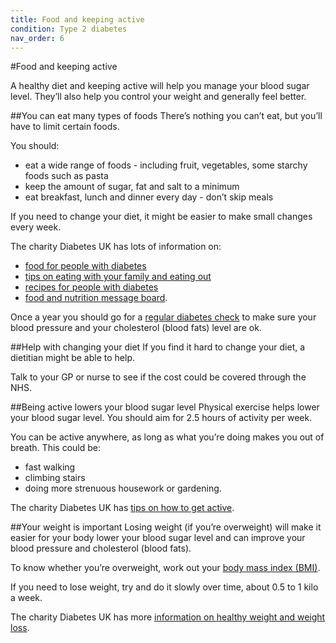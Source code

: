 ```yaml
---
title: Food and keeping active
condition: Type 2 diabetes
nav_order: 6
---
```


#Food and keeping active

A healthy diet and keeping active will help you manage your blood sugar level. They’ll also help you control your weight and generally feel better.

##You can eat many types of foods
There’s nothing you can’t eat, but you’ll have to limit certain foods.

You should:

- eat a wide range of foods - including fruit, vegetables, some starchy foods such as pasta
- keep the amount of sugar, fat and salt to a minimum
- eat breakfast, lunch and dinner every day - don’t skip meals

If you need to change your diet, it might be easier to make small changes every week.

The charity Diabetes UK has lots of  information on:

- [food for people with diabetes](https://www.diabetes.org.uk/Guide-to-diabetes/Enjoy-food/Food-and-diabetes/What-is-a-healthy-balanced-diet/)
- [tips on eating with your family and eating out](https://www.diabetes.org.uk/Guide-to-diabetes/Enjoy-food/Eating-with-diabetes/)
- [recipes for people with diabetes](https://www.diabetes.org.uk/Guide-to-diabetes/Enjoy-food/Cooking-for-people-with-diabetes/)
- [food and nutrition message board](http://www.diabetes.co.uk/forum/category/food-nutrition-and-recipes.3/).

<div class="notice" role="note" aria-label="Information">
  <p>
    Once a year you should go for a <a href="/type-2-diabetes/going-for-regular-check-ups">regular diabetes check</a> to make sure your blood pressure and your cholesterol (blood fats) level are ok.
  </p>
</div>

##Help with changing your diet
If you find it hard to change your diet, a dietitian might be able to help.

Talk to your GP or nurse to see if the cost could be covered through the NHS.

##Being active lowers your blood sugar level
Physical exercise helps lower your blood sugar level. You should aim for 2.5 hours of activity per week.

You can be active anywhere, as long as what you’re doing makes you out of breath. This could be:

- fast walking
- climbing stairs
- doing more strenuous housework or gardening.

The charity Diabetes UK has [tips on how to get active](https://www.diabetes.org.uk/Guide-to-diabetes/Managing-your-diabetes/Exercise/).

##Your weight is important
Losing weight (if you’re overweight) will make it easier for your body lower your blood sugar level and can improve your blood pressure and cholesterol (blood fats).

To know whether you’re overweight, work out your [body mass index (BMI)](http://www.nhs.uk/Tools/Pages/Healthyweightcalculator.aspx).

If you need to lose weight, try and do it slowly over time, about 0.5 to 1 kilo a week.

The charity Diabetes UK has more [information on healthy weight and weight loss](https://www.diabetes.org.uk/Guide-to-diabetes/Enjoy-food/Food-and-diabetes/Whats-your-healthy-weight/).
